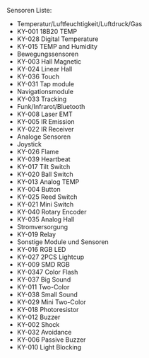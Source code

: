 Sensoren Liste:

-	Temperatur/Luftfeuchtigkeit/Luftdruck/Gas
 -	 KY-001 18B20 TEMP 
 -	 KY-028 Digital Temperature 
 -	 KY-015 TEMP and Humidity 
-	Bewegungssensoren
 -	 KY-003 Hall Magnetic 
 -	 KY-024 Linear Hall 
 -	 KY-036 Touch 
 -	 KY-031 Tap module 
-	Navigationsmodule
 -	 KY-033 Tracking 
-	Funk/Infrarot/Bluetooth
 -	 KY-008 Laser EMT 
 -	 KY-005 IR Emission 
 -	 KY-022 IR Receiver
-	Analoge Sensoren
 -	 Joystick 
 -	 KY-026 Flame 
 -	 KY-039 Heartbeat 
 -	 KY-017 Tilt Switch 
 -	 KY-020 Ball Switch 
 -	 KY-013 Analog TEMP 
 -	 KY-004 Button 
 -	 KY-025 Reed Switch 
 -	 KY-021 Mini Switch
 -	 KY-040 Rotary Encoder 
 -	 KY-035 Analog Hall
-	Stromversorgung
 -	 KY-019 Relay
-	Sonstige Module und Sensoren
 -	 KY-016 RGB LED 
 -	 KY-027 2PCS Lightcup 
 -	 KY-009 SMD RGB 
 -	 KY-0347 Color Flash 
 -	 KY-037 Big Sound 
 -	 KY-011 Two-Color 
 -	 KY-038 Small Sound 
 -	 KY-029 Mini Two-Color 
 -	 KY-018 Photoresistor 
 -	 KY-012 Buzzer 
 -	 KY-002 Shock 
 -	 KY-032 Avoidance 
 -	 KY-006 Passive Buzzer
 -	 KY-010 Light Blocking 

